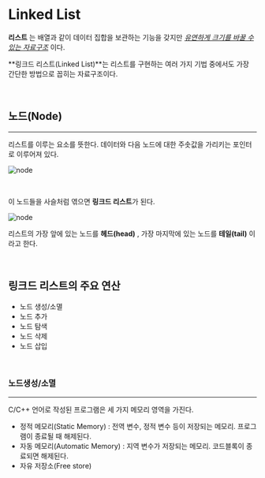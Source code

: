 # Linked List


**리스트** 는 배열과 같이 데이터 집합을 보관하는 기능을 갖지만 *<u>유연하게 크기를 바꿀 수 있는 자료구조</u>* 이다.

**링크드 리스트(Linked List)**는 리스트를 구현하는 여러 가지 기법 중에서도 가장 간단한 방법으로 꼽히는 자료구조이다.



<br>



## 노드(Node)

---

리스트를 이루는 요소를 뜻한다. 데이터와 다음 노드에 대한 주솟값을 가리키는 포인터로 이루어져 있다.



![node](http://btechsmartclass.com/DS/images/LL%20Node.png)



<br>

이 노드들을 사슬처럼 엮으면 **링크드 리스트**가 된다.

![node](https://qph.fs.quoracdn.net/main-qimg-9c72477fc5e5a40af33662e5f3682178)

리스트의 가장 앞에 있는 노드를 **헤드(head)** , 가장 마지막에 있는 노드를 **테일(tail)** 이라고 한다.



<br>



## 링크드 리스트의 주요 연산

- 노드 생성/소멸
- 노드 추가
- 노드 탐색
- 노드 삭제
- 노드 삽입



<br>



### 노드생성/소멸

---

C/C++ 언어로 작성된 프로그램은 세 가지 메모리 영역을 가진다. 

- 정적 메모리(Static Memory) : 전역 변수, 정적 변수 등이 저장되는 메모리. 프로그램이 종료될 때 해제된다.
- 자동 메모리(Automatic Memory) : 지역 변수가 저장되는 메모리. 코드블록이 종료되면 해제된다.
- 자유 저장소(Free store) 

